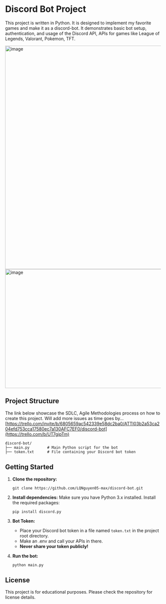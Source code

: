 # Discord Bot Project

This project is written in Python. It is designed to implement my favorite games and make it as a discord-bot. It demonstrates basic bot setup, authentication, and usage of the Discord API, APIs for games like League of Legends, Valorant, Pokemon, TFT.

<img width="1276" height="721" alt="image" src="https://github.com/user-attachments/assets/5a93579b-2698-45cd-a563-655aa6d8a33d" />
<img width="1264" height="384" alt="image" src="https://github.com/user-attachments/assets/36225fff-16c4-41bd-b0aa-15423697ed86" />


## Project Structure
The link below showcase the SDLC, Agile Methodologies process on how to create this project. Will add more issues as time goes by...
[https://trello.com/invite/b/6805659ac542339e58dc2ba0/ATTI03b2a53ca204efd753cca17580ec7a130AFC7EF0/discord-bot](https://trello.com/b/UT7gipTm)
```
discord-bot/
├── main.py        # Main Python script for the bot
├── token.txt      # File containing your Discord bot token
```

## Getting Started

1. **Clone the repository:**

   ```
   git clone https://github.com/LQNguyen05-max/discord-bot.git
   ```

2. **Install dependencies:**
   Make sure you have Python 3.x installed. Install the required packages:

   ```
   pip install discord.py
   ```

3. **Bot Token:**

   - Place your Discord bot token in a file named `token.txt` in the project root directory.
   - Make an .env and call your APIs in there.
   - **Never share your token publicly!**

4. **Run the bot:**
   ```
   python main.py
   ```

## License

This project is for educational purposes. Please check the repository for license details.
